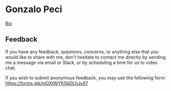 # Gonzalo Peci

[Bio](index.md#gonzalo-peci-he-him)

## Feedback

If you have any feedback, questions, concerns, or anything else that you would like to share with me, don't hesitate to contact me directly by sending me a message via email or Slack, or by scheduling a time for us to video chat.

If you wish to submit anonymous feedback, you may use the following form: https://forms.gle/mDXtWYK5bDLhJyjf7
